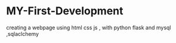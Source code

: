 # MY-First-Development
creating a webpage using html css js , with python flask and mysql ,sqlaclchemy
